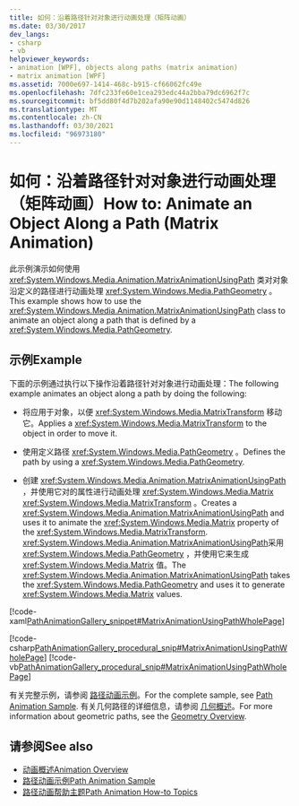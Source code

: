 ```yaml
---
title: 如何：沿着路径针对对象进行动画处理（矩阵动画）
ms.date: 03/30/2017
dev_langs:
- csharp
- vb
helpviewer_keywords:
- animation [WPF], objects along paths (matrix animation)
- matrix animation [WPF]
ms.assetid: 7000e697-1414-468c-b915-cf66062fc49e
ms.openlocfilehash: 7dfc233fe60e1cea293edc44a2bba79dc6962f7c
ms.sourcegitcommit: bf5dd80f4d7b202afa90e90d1148402c5474d826
ms.translationtype: MT
ms.contentlocale: zh-CN
ms.lasthandoff: 03/30/2021
ms.locfileid: "96973180"
---
```

# <a name="how-to-animate-an-object-along-a-path-matrix-animation"></a><span data-ttu-id="637b4-102">如何：沿着路径针对对象进行动画处理（矩阵动画）</span><span class="sxs-lookup"><span data-stu-id="637b4-102">How to: Animate an Object Along a Path (Matrix Animation)</span></span>
<span data-ttu-id="637b4-103">此示例演示如何使用 <xref:System.Windows.Media.Animation.MatrixAnimationUsingPath> 类对对象沿定义的路径进行动画处理 <xref:System.Windows.Media.PathGeometry> 。</span><span class="sxs-lookup"><span data-stu-id="637b4-103">This example shows how to use the <xref:System.Windows.Media.Animation.MatrixAnimationUsingPath> class to animate an object along a path that is defined by a <xref:System.Windows.Media.PathGeometry>.</span></span>  
  
## <a name="example"></a><span data-ttu-id="637b4-104">示例</span><span class="sxs-lookup"><span data-stu-id="637b4-104">Example</span></span>  
 <span data-ttu-id="637b4-105">下面的示例通过执行以下操作沿着路径针对对象进行动画处理：</span><span class="sxs-lookup"><span data-stu-id="637b4-105">The following example animates an object along a path by doing the following:</span></span>  
  
- <span data-ttu-id="637b4-106">将应用于对象，以便 <xref:System.Windows.Media.MatrixTransform> 移动它。</span><span class="sxs-lookup"><span data-stu-id="637b4-106">Applies a <xref:System.Windows.Media.MatrixTransform> to the object in order to move it.</span></span>  
  
- <span data-ttu-id="637b4-107">使用定义路径 <xref:System.Windows.Media.PathGeometry> 。</span><span class="sxs-lookup"><span data-stu-id="637b4-107">Defines the path by using a <xref:System.Windows.Media.PathGeometry>.</span></span>  
  
- <span data-ttu-id="637b4-108">创建 <xref:System.Windows.Media.Animation.MatrixAnimationUsingPath> ，并使用它对的属性进行动画处理 <xref:System.Windows.Media.Matrix> <xref:System.Windows.Media.MatrixTransform> 。</span><span class="sxs-lookup"><span data-stu-id="637b4-108">Creates a <xref:System.Windows.Media.Animation.MatrixAnimationUsingPath> and uses it to animate the <xref:System.Windows.Media.Matrix> property of the <xref:System.Windows.Media.MatrixTransform>.</span></span> <span data-ttu-id="637b4-109"><xref:System.Windows.Media.Animation.MatrixAnimationUsingPath>采用 <xref:System.Windows.Media.PathGeometry> ，并使用它来生成 <xref:System.Windows.Media.Matrix> 值。</span><span class="sxs-lookup"><span data-stu-id="637b4-109">The <xref:System.Windows.Media.Animation.MatrixAnimationUsingPath> takes the <xref:System.Windows.Media.PathGeometry> and uses it to generate <xref:System.Windows.Media.Matrix> values.</span></span>  
  
 [!code-xaml[PathAnimationGallery_snippet#MatrixAnimationUsingPathWholePage](~/samples/snippets/csharp/VS_Snippets_Wpf/PathAnimationGallery_snippet/CS/matrixanimationusingpathexample.xaml#matrixanimationusingpathwholepage)]  
  
 [!code-csharp[PathAnimationGallery_procedural_snip#MatrixAnimationUsingPathWholePage](~/samples/snippets/csharp/VS_Snippets_Wpf/PathAnimationGallery_procedural_snip/CSharp/MatrixAnimationUsingPathExample.cs#matrixanimationusingpathwholepage)]
 [!code-vb[PathAnimationGallery_procedural_snip#MatrixAnimationUsingPathWholePage](~/samples/snippets/visualbasic/VS_Snippets_Wpf/PathAnimationGallery_procedural_snip/VisualBasic/MatrixAnimationUsingPathExample.vb#matrixanimationusingpathwholepage)]  
  
 <span data-ttu-id="637b4-110">有关完整示例，请参阅 [路径动画示例](https://github.com/Microsoft/WPF-Samples/tree/master/Animation/PathAnimations)。</span><span class="sxs-lookup"><span data-stu-id="637b4-110">For the complete sample, see [Path Animation Sample](https://github.com/Microsoft/WPF-Samples/tree/master/Animation/PathAnimations).</span></span> <span data-ttu-id="637b4-111">有关几何路径的详细信息，请参阅 [几何概述](geometry-overview.md)。</span><span class="sxs-lookup"><span data-stu-id="637b4-111">For more information about geometric paths, see the [Geometry Overview](geometry-overview.md).</span></span>  
  
## <a name="see-also"></a><span data-ttu-id="637b4-112">请参阅</span><span class="sxs-lookup"><span data-stu-id="637b4-112">See also</span></span>

- [<span data-ttu-id="637b4-113">动画概述</span><span class="sxs-lookup"><span data-stu-id="637b4-113">Animation Overview</span></span>](animation-overview.md)
- [<span data-ttu-id="637b4-114">路径动画示例</span><span class="sxs-lookup"><span data-stu-id="637b4-114">Path Animation Sample</span></span>](https://github.com/Microsoft/WPF-Samples/tree/master/Animation/PathAnimations)
- [<span data-ttu-id="637b4-115">路径动画帮助主题</span><span class="sxs-lookup"><span data-stu-id="637b4-115">Path Animation How-to Topics</span></span>](path-animation-how-to-topics.md)
